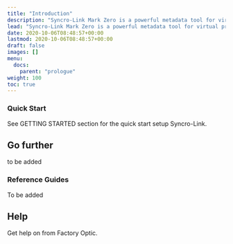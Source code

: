 ```yaml
---
title: "Introduction"
description: "Syncro-Link Mark Zero is a powerful metadata tool for virtual production."
lead: "Syncro-Link Mark Zero is a powerful metadata tool for virtual production."
date: 2020-10-06T08:48:57+00:00
lastmod: 2020-10-06T08:48:57+00:00
draft: false
images: []
menu:
  docs:
    parent: "prologue"
weight: 100
toc: true
---
```


### Quick Start

See GETTING STARTED section for the quick start setup Syncro-Link.

## Go further

to be added

### Reference Guides

To be added

## Help

Get help on from Factory Optic.
